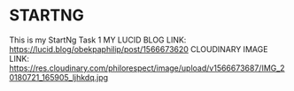 # STARTNG
This is my StartNg Task 1
MY LUCID BLOG LINK: https://lucid.blog/obekpaphilip/post/1566673620
CLOUDINARY IMAGE LINK: https://res.cloudinary.com/philorespect/image/upload/v1566673687/IMG_20180721_165905_ljhkdq.jpg
